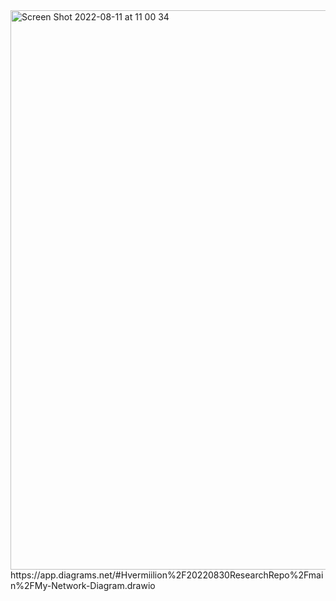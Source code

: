 
<img width="895" alt="Screen Shot 2022-08-11 at 11 00 34" src="https://user-images.githubusercontent.com/110362046/184037752-2ab96002-5c89-4dc5-864d-20f635d0ff30.png">
https://app.diagrams.net/#Hvermiilion%2F20220830ResearchRepo%2Fmain%2FMy-Network-Diagram.drawio
